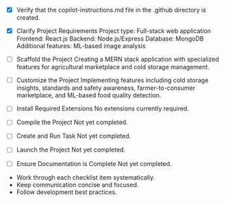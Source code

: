 <!-- Use this file to provide workspace-specific custom instructions to Copilot. For more details, visit https://code.visualstudio.com/docs/copilot/copilot-customization#_use-a-githubcopilotinstructionsmd-file -->
- [x] Verify that the copilot-instructions.md file in the .github directory is created.

- [x] Clarify Project Requirements
  Project type: Full-stack web application
  Frontend: React.js
  Backend: Node.js/Express
  Database: MongoDB
  Additional features: ML-based image analysis

- [ ] Scaffold the Project
  Creating a MERN stack application with specialized features for agricultural marketplace and cold storage management.

- [ ] Customize the Project
  Implementing features including cold storage insights, standards and safety awareness, farmer-to-consumer marketplace, and ML-based food quality detection.

- [ ] Install Required Extensions
  No extensions currently required.

- [ ] Compile the Project
  Not yet completed.

- [ ] Create and Run Task
  Not yet completed.

- [ ] Launch the Project
  Not yet completed.

- [ ] Ensure Documentation is Complete
  Not yet completed.

- Work through each checklist item systematically.
- Keep communication concise and focused.
- Follow development best practices.
